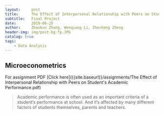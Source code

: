 ```yaml
---
layout:     post
title:      The Effect of Interpersonal Relationship with Peers on Student's Academic Performance
subtitle:   Final Project
date:       2019-06-25
author:     Zhaokun Zhang, Wenqiang Li, Zhesheng Zheng
header-img: img/post-bg-fp.JPG
catalog: true
tags:
    - Data Analysis
---
```

## Microeconometrics
For assignment PDF [Click here]({{site.baseurl}}/assignments/The Effect of Interpersonal Relationship with Peers on Student's Academic Performance.pdf)
> Academic performance is often used as an important criteria of a student’s performance at school. And it’s affected by many different factors of students themselves, parents and teachers. 
